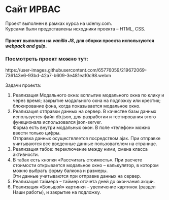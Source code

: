 # Сайт ИРВАС

Проект выполнен в рамках курса на udemy.com.<br>
Курсами были предоставлены исходники проекта – HTML, CSS.<br>
<h4>Проект выполнен на <i>vanilla JS</i>, для сборки проекта используются <i>webpack and gulp</i>.</h4>
<h3>Посмотреть проект можно тут:</h3>
https://user-images.githubusercontent.com/65776059/219672069-736143e6-93bd-42a7-b609-3e481ea10c98.webm


Задачи проекта:<br>
1.	Реализация Модального окна: всплытие модального окна по клику и через время; закрытие модального окна на подложку или крестик;<br>
блокирование фона, когда показывается модальное окно.<br>
2.	Реализация отправки данных на сервер. В качестве базы данных используется файл db.json, для разработки и тестирования этого функционала использовался json-server.<br>
Форма есть внутри модальных окон. В поле «телефон» можно ввести только цифры. <br>
Отправка данных осуществляется посредством ajax. При отправке учитываются все введенные данные пользователем на странице.<br>
3.	Реализация табов: переключение между ними, смена класса активности.<br>
4.	В табах есть кнопки «Рассчитать стоимость». При расчете стоимости открывается модальное окно – калькулятор, в котором можно выбрать форму балкона и размеры.<br>
Эти данные учитываются при отправке данных на сервер.<br>
5.	Реализация таймера – таймер отсчета дней до окончания акции.<br>
6.	Реализация «Большой» картинки – увеличение картинок (раздел Наши работы), и закрытие на подложку. <br>

